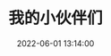 ---
layout: links
title: 我的小伙伴们
date: 2022-06-01 13:14:00
keywords: 链接
description: 柯尔鸭的小伙伴们
comments: true
#links: /source/links.json
#random: false
links:
  - url: https://space.bilibili.com/188643463  #鲍鱼顺
    avatar: https://s2.loli.net/2022/06/02/xYRZa1nQciVh9vT.jpg
    name: demain
    blog: demain的哔哩哔哩
    desc: 永远期待遇见和未遇见
    color: '#98F898' # 代表色
    email: # 非必须
  - url: https://space.bilibili.com/516685577  #占弘涛
    avatar: https://s2.loli.net/2022/06/02/ClaZwRxS6TfgFsz.jpg
    name: 红桃
    blog: 红桃的哔哩哔哩
    desc: 雨生百谷
    color: 'F5F5F5' # 代表色
    email: # 非必须
  - url: https://space.bilibili.com/487559232  #吴剑波
    avatar: https://s2.loli.net/2022/06/02/i4tJe2frzolmY5W.jpg
    name: 枫
    blog: 枫的哔哩哔哩
    desc: 像风一样
    color: '#C0C0C0' # 代表色
    email: # 非必须
  - url: https://space.bilibili.com/425570385  #黄展乐
    avatar: https://s2.loli.net/2022/06/02/9j3FykfEgRp2B1Q.jpg
    name: 手机带不动奖学金
    blog: 手机带不动奖学金的哔哩哔哩
    desc: 还没想好说什么呢
    color: '#FFFFCC' # 代表色
    email: # 非必须
#  - url: https://space.bilibili.com/1258685457  #叶英姿
#    avatar: https://s2.loli.net/2022/06/02/Ga3XASuLnrjqwxO.jpg
#    name: In the
#    blog: In the的哔哩哔哩
#    desc: 还没想好说什么呢
#    color: 'CCFFCC' # 代表色
#    email: # 非必须
  - url: https://space.bilibili.com/454681109  #刘涛
    avatar: https://s2.loli.net/2022/06/02/1qHQvKuS3aBzVRI.jpg
    name: Ls忿
    blog: Ls忿的哔哩哔哩
    desc: 还没想好说什么呢
    color: '#20B2AA' # 代表色
    email: # 非必须
  - url: https://space.bilibili.com/285947059  #孙钇天
    avatar: https://s2.loli.net/2022/06/02/JzZi1NXRpY6AWhH.jpg
    name: 拉菲鸭
    blog: 拉菲鸭的哔哩哔哩
    desc: 还没想好说什么呢
    color: '#87CEFA' # 代表色
    email: # 非必须
  - url: https://space.bilibili.com/285870200  #徐建奇
    avatar: https://s2.loli.net/2022/06/02/GkzgweMKEu8JUnS.jpg
    name: Muly
    blog: Muly的哔哩哔哩
    desc: 想和伊雷娜贴贴
    color: '#FFCCCC' # 代表色
    email: # 非必须

placeholder: 还没想好说些什么 # 默认对友链的描述
tip: 友链加载中～如失败请刷新重试～
---
